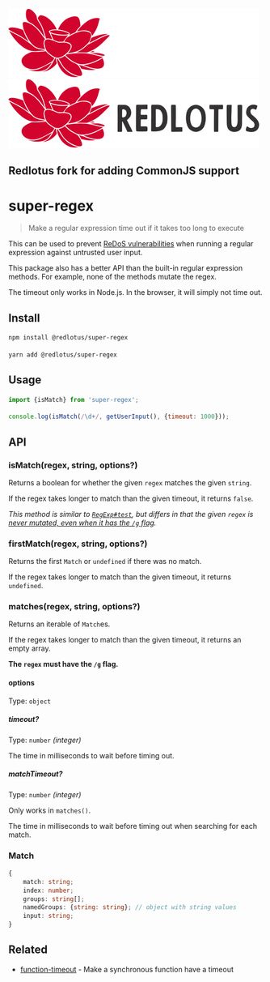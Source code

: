 ![RedLotus-Logo-Dark](.github/base-logo-dark-mode.svg#gh-dark-mode-only)
![RedLotus-Logo-Light](.github/base-logo-light-mode.svg#gh-light-mode-only)

## Redlotus fork for adding CommonJS support

# super-regex

> Make a regular expression time out if it takes too long to execute

This can be used to prevent [ReDoS vulnerabilities](https://en.wikipedia.org/wiki/ReDoS) when running a regular expression against untrusted user input.

This package also has a better API than the built-in regular expression methods. For example, none of the methods mutate the regex.

The timeout only works in Node.js. In the browser, it will simply not time out.

## Install

```sh
npm install @redlotus/super-regex

yarn add @redlotus/super-regex
```

## Usage

```js
import {isMatch} from 'super-regex';

console.log(isMatch(/\d+/, getUserInput(), {timeout: 1000}));
```

## API

### isMatch(regex, string, options?)

Returns a boolean for whether the given `regex` matches the given `string`.

If the regex takes longer to match than the given timeout, it returns `false`.

*This method is similar to [`RegExp#test`](https://developer.mozilla.org/en-US/docs/Web/JavaScript/Reference/Global_Objects/RegExp/test), but differs in that the given `regex` is [never mutated, even when it has the `/g` flag](https://developer.mozilla.org/en-US/docs/Web/JavaScript/Reference/Global_Objects/RegExp/test#using_test_on_a_regex_with_the_global_flag).*

### firstMatch(regex, string, options?)

Returns the first `Match` or `undefined` if there was no match.

If the regex takes longer to match than the given timeout, it returns `undefined`.

### matches(regex, string, options?)

Returns an iterable of `Match`es.

If the regex takes longer to match than the given timeout, it returns an empty array.

**The `regex` must have the `/g` flag.**

#### options

Type: `object`

##### timeout?

Type: `number` *(integer)*

The time in milliseconds to wait before timing out.

##### matchTimeout?

Type: `number` *(integer)*

Only works in `matches()`.

The time in milliseconds to wait before timing out when searching for each match.

### Match

```ts
{
	match: string;
	index: number;
	groups: string[];
	namedGroups: {string: string}; // object with string values
	input: string;
}
```

## Related

- [function-timeout](https://github.com/sindresorhus/function-timeout) - Make a synchronous function have a timeout
